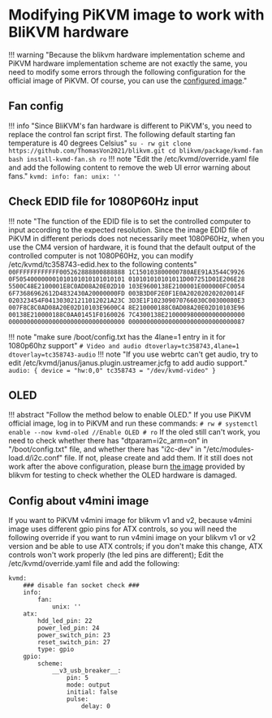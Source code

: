 # Modifying PiKVM image to work with BliKVM hardware

!!! warning "Because the blikvm hardware implementation scheme and PiKVM hardware implementation scheme are not exactly the same, you need to modify some errors through the following configuration for the official image of PiKVM. Of course, you can use the [configured image](./flashing_os.md)."

## **Fan config**

!!! info "Since BliKVM's fan hardware is different to PiKVM's, you need to replace the control fan script first. The following default starting fan temperature is 40 degrees Celsius"
    ```
    su -
    rw
    git clone https://github.com/ThomasVon2021/blikvm.git
    cd blikvm/package/kvmd-fan
    bash install-kvmd-fan.sh
    ro
    ```
!!! note "Edit the /etc/kvmd/override.yaml file and add the following content to remove the web UI error warning about fans."
    ```
    kvmd:
        info:
            fan:
                unix: ''
    ```

## **Check EDID file for 1080P60Hz input**

!!! note "The function of the EDID file is to set the controlled computer to input according to the expected resolution. Since the image EDID file of PiKVM in different periods does not necessarily meet 1080P60Hz, when you use the CM4 version of hardware, it is found that the default output of the controlled computer is not 1080P60Hz, you can modify /etc/kvmd/tc358743-edid.hex to the following contents"
    ```
    00FFFFFFFFFFFF005262888800888888
    1C150103800000780AEE91A3544C9926
    0F505400000001010101010101010101
    010101010101011D007251D01E206E28
    5500C48E2100001E8C0AD08A20E02D10
    103E9600138E2100001E000000FC0054
    6F73686962612D4832430A20000000FD
    003B3D0F2E0F1E0A202020202020014F
    020323454F041303021211012021A23C
    3D3E1F102309070766030C00300080E3
    007F8C8C0AD08A20E02D10103E9600C4
    8E210000188C0AD08A20E02D10103E96
    00138E210000188C0AA01451F0160026
    7C4300138E2100009800000000000000
    00000000000000000000000000000000
    00000000000000000000000000000087
    ```

!!! note "make sure /boot/config.txt has the 4lane=1 entry in it for 1080p60hz support"
    ```
    # Video and audio
    dtoverlay=tc358743,4lane=1
    dtoverlay=tc358743-audio
    ```
!!! note "If you use webrtc can't get audio, try to edit /etc/kvmd/janus/janus.plugin.ustreamer.jcfg to add audio support."
    ```
    audio: {
        device = "hw:0,0"
        tc358743 = "/dev/kvmd-video"
    }
    ```

## **OLED**

!!! abstract "Follow the method below to enable OLED."
    If you use PiKVM official image, log in to PiKVM and run these commands:
    ```
    # rw
    # systemctl enable --now kvmd-oled //Enable OLED
    # ro
    ```
    If the oled still can't work, you need to check whether there has "dtparam=i2c_arm=on" in "/boot/config.txt" file, and whether there has "i2c-dev" in "/etc/modules-load.d/i2c.conf" file. If not, please create and add them.
    If it still does not work after the above configuration, please burn [the image](./flashing_os.md) provided by blikvm for testing to check whether the OLED hardware is damaged.  

## **Config about v4mini image**
If you want to PiKVM v4mini image for blikvm v1 and v2, because  v4mini image uses different gpio pins for ATX controls, so you will need the following override if you want to run v4mini image on your blikvm v1 or v2 version and be able to use ATX controls; if you don't make this change, ATX controls won't work properly (the led pins are different);
Edit the /etc/kvmd/override.yaml file and add the following:
```
kvmd:
    ### disable fan socket check ###
    info:
        fan:
            unix: ''
    atx:
        hdd_led_pin: 22
        power_led_pin: 24
        power_switch_pin: 23
        reset_switch_pin: 27
        type: gpio
    gpio:
        scheme:
            __v3_usb_breaker__:
                pin: 5
                mode: output
                initial: false
                pulse:
                    delay: 0
```
